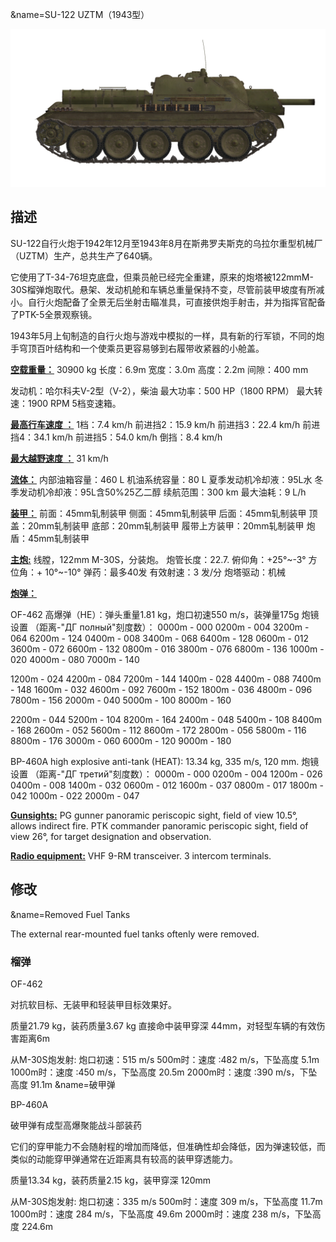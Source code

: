 &name=SU-122 UZTM（1943型）

![_su122](../images/_su122.png)

## 描述

SU-122自行火炮于1942年12月至1943年8月在斯弗罗夫斯克的乌拉尔重型机械厂 （UZTM）生产，总共生产了640辆。

它使用了T-34-76坦克底盘，但乘员舱已经完全重建，原来的炮塔被122mmM-30S榴弹炮取代。悬架、发动机舱和车辆总重量保持不变，尽管前装甲坡度有所减小。自行火炮配备了全景无后坐射击瞄准具，可直接供炮手射击，并为指挥官配备了PTK-5全景观察镜。

1943年5月上旬制造的自行火炮与游戏中模拟的一样，具有新的行军锁，不同的炮手穹顶百叶结构和一个使乘员更容易够到右履带收紧器的小舱盖。

<b><u>空载重量：</u></b> 30900 kg
长度：6.9m
宽度：3.0m
高度：2.2m
间隙：400 mm

发动机：哈尔科夫V-2型（V-2），柴油
最大功率：500 HP（1800 RPM）
最大转速：1900 RPM
5档变速箱。

<b><u>最高行车速度 ：</u></b>
1档：7.4 km/h
前进挡2：15.9 km/h
前进挡3：22.4 km/h
前进挡4：34.1 km/h
前进挡5：54.0 km/h
倒挡：8.4 km/h

<b><u>最大越野速度 ：</u></b> 31 km/h

<b><u>流体：</u></b>
内部油箱容量：460 L
机油系统容量：80 L
夏季发动机冷却液：95L水
冬季发动机冷却液：95L含50%25乙二醇
续航范围：300 km
最大油耗：9 L/h

<b><u>装甲：</u></b>
前面：45mm轧制装甲
侧面：45mm轧制装甲
后面：45mm轧制装甲
顶盖：20mm轧制装甲
底部：20mm轧制装甲
履带上方装甲：20mm轧制装甲
炮盾：45mm轧制装甲

<b><u>主炮:</u></b> 线膛，122mm M-30S，分装炮。
炮管长度：22.7.
俯仰角：+25°~-3°
方位角：+ 10°~-10°
弹药：最多40发
有效射速：3 发/分
炮塔驱动：机械

<b><u>炮弹：</u></b> 

OF-462 高爆弹（HE）：弹头重量1.81 kg，炮口初速550 m/s，装弹量175g
炮镜设置
（距离-"ДГ полный"刻度数）：
0000m - 000
0200m - 004  3200m - 064  6200m - 124
0400m - 008  3400m - 068  6400m - 128
0600m - 012  3600m - 072  6600m - 132
0800m - 016  3800m - 076  6800m - 136
1000m - 020  4000m - 080  7000m - 140

1200m - 024  4200m - 084  7200m - 144
1400m - 028  4400m - 088  7400m - 148
1600m - 032  4600m - 092  7600m - 152
1800m - 036  4800m - 096  7800m - 156
2000m - 040  5000m - 100  8000m - 160

2200m - 044  5200m - 104  8200m - 164
2400m - 048  5400m - 108  8400m - 168
2600m - 052  5600m - 112  8600m - 172
2800m - 056  5800m - 116  8800m - 176
3000m - 060  6000m - 120  9000m - 180


BP-460A high explosive anti-tank (HEAT): 13.34 kg, 335 m/s, 120 mm.
炮镜设置
（距离-"ДГ третий"刻度数）：
0000m - 000
0200m - 004  1200m - 026
0400m - 008  1400m - 032
0600m - 012  1600m - 037
0800m - 017  1800m - 042
1000m - 022  2000m - 047

<b><u>Gunsights:</u></b>
PG gunner panoramic periscopic sight, field of view 10.5°, allows indirect fire.
PTK commander panoramic periscopic sight, field of view 26°, for target designation and observation.

<b><u>Radio equipment:</u></b>
VHF 9-RM transceiver.
3 intercom terminals.


## 修改
&name=Removed Fuel Tanks

The external rear-mounted fuel tanks oftenly were removed.
### 榴弹

OF-462

对抗软目标、无装甲和轻装甲目标效果好。

质量21.79 kg，装药质量3.67 kg
直接命中装甲穿深 44mm，对轻型车辆的有效伤害距离6m

从M-30S炮发射:
炮口初速：515 m/s
500m时：速度 :482 m/s，下坠高度 5.1m
1000m时：速度 :450 m/s，下坠高度 20.5m
2000m时：速度 :390 m/s，下坠高度 91.1m
&name=破甲弹

BP-460A

破甲弹有成型高爆聚能战斗部装药

它们的穿甲能力不会随射程的增加而降低，但准确性却会降低，因为弹速较低，而类似的动能穿甲弹通常在近距离具有较高的装甲穿透能力。

质量13.34 kg，装药质量2.15 kg，装甲穿深 120mm

从M-30S炮发射:
炮口初速：335 m/s
500m时：速度 309 m/s，下坠高度 11.7m
1000m时：速度 284 m/s，下坠高度 49.6m
2000m时：速度 238 m/s，下坠高度 224.6m